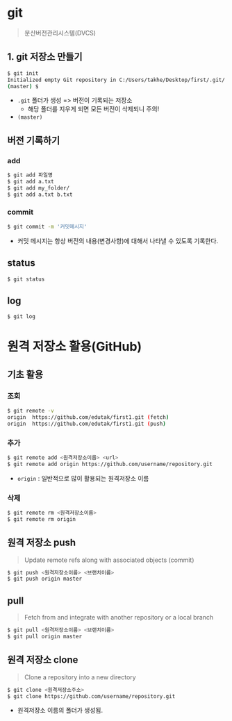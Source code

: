 # git

> 분산버전관리시스템(DVCS)

## 1. git 저장소 만들기

```bash
$ git init
Initialized empty Git repository in C:/Users/takhe/Desktop/first/.git/
(master) $
```

* `.git` 폴더가 생성 => 버전이 기록되는 저장소 
  * 해당 폴더를 지우게 되면 모든 버전이 삭제되니 주의!
* `(master)` 

## 버전 기록하기

### add

```bash
$ git add 파일명 
$ git add a.txt
$ git add my_folder/
$ git add a.txt b.txt
```

###  commit

````bash
$ git commit -m '커밋메시지'
````

* 커밋 메시지는 항상 버전의 내용(변경사항)에 대해서 나타낼 수 있도록 기록한다.

## status

```bash
$ git status
```

## log

```bash
$ git log
```





# 원격 저장소 활용(GitHub)

## 기초 활용

### 조회

```bash
$ git remote -v
origin  https://github.com/edutak/first1.git (fetch)
origin  https://github.com/edutak/first1.git (push)
```

### 추가 

```bash
$ git remote add <원격저장소이름> <url>
$ git remote add origin https://github.com/username/repository.git
```

* `origin` : 일반적으로 많이 활용되는 원격저장소 이름

### 삭제

```bash
$ git remote rm <원격저장소이름>
$ git remote rm origin
```



## 원격 저장소 push

> Update remote refs along with associated objects (commit)

```bash
$ git push <원격저장소이름> <브랜치이름>
$ git push origin master
```



## pull

> Fetch from and integrate with another repository or a local branch

```bash
$ git pull <원격저장소이름> <브랜치이름>
$ git pull origin master
```



## 원격 저장소 clone

> Clone a repository into a new directory

```bash
$ git clone <원격저장소주소>
$ git clone https://github.com/username/repository.git
```

* 원격저장소 이름의 폴더가 생성됨.





